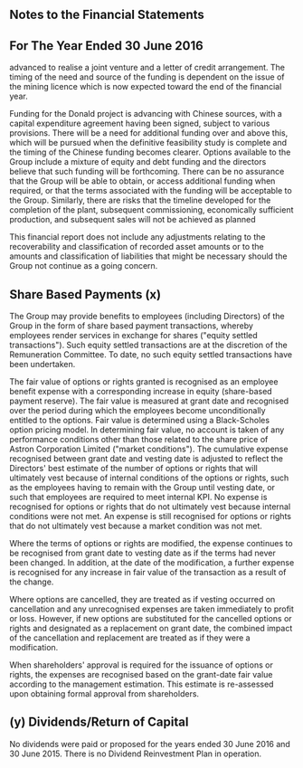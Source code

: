 ## Notes to the Financial Statements

## For The Year Ended 30 June 2016

advanced to realise a joint venture and a letter of credit arrangement. The timing of the need and source of the funding is dependent on the issue of the mining licence which is now expected toward the end of the financial year.

Funding for the Donald project is advancing with Chinese sources, with a capital expenditure agreement having been signed, subject to various provisions. There will be a need for additional funding over and above this, which will be pursued when the definitive feasibility study is complete and the timing of the Chinese funding becomes clearer. Options available to the Group include a mixture of equity and debt funding and the directors believe that such funding will be forthcoming. There can be no assurance that the Group will be able to obtain, or access additional funding when required, or that the terms associated with the funding will be acceptable to the Group. Similarly, there are risks that the timeline developed for the completion of the plant, subsequent commissioning, economically sufficient production, and subsequent sales will not be achieved as planned

This financial report does not include any adjustments relating to the recoverability and classification of recorded asset amounts or to the amounts and classification of liabilities that might be necessary should the Group not continue as a going concern.

## **Share Based Payments** (x)

The Group may provide benefits to employees (including Directors) of the Group in the form of share based payment transactions, whereby employees render services in exchange for shares ("equity settled transactions"). Such equity settled transactions are at the discretion of the Remuneration Committee. To date, no such equity settled transactions have been undertaken.

The fair value of options or rights granted is recognised as an employee benefit expense with a corresponding increase in equity (share-based payment reserve). The fair value is measured at grant date and recognised over the period during which the employees become unconditionally entitled to the options. Fair value is determined using a Black-Scholes option pricing model. In determining fair value, no account is taken of any performance conditions other than those related to the share price of Astron Corporation Limited ("market conditions"). The cumulative expense recognised between grant date and vesting date is adjusted to reflect the Directors' best estimate of the number of options or rights that will ultimately vest because of internal conditions of the options or rights, such as the employees having to remain with the Group until vesting date, or such that employees are required to meet internal KPI. No expense is recognised for options or rights that do not ultimately vest because internal conditions were not met. An expense is still recognised for options or rights that do not ultimately vest because a market condition was not met.

Where the terms of options or rights are modified, the expense continues to be recognised from grant date to vesting date as if the terms had never been changed. In addition, at the date of the modification, a further expense is recognised for any increase in fair value of the transaction as a result of the change.

Where options are cancelled, they are treated as if vesting occurred on cancellation and any unrecognised expenses are taken immediately to profit or loss. However, if new options are substituted for the cancelled options or rights and designated as a replacement on grant date, the combined impact of the cancellation and replacement are treated as if they were a modification.

When shareholders' approval is required for the issuance of options or rights, the expenses are recognised based on the grant-date fair value according to the management estimation. This estimate is re-assessed upon obtaining formal approval from shareholders.

## (y) Dividends/Return of Capital

No dividends were paid or proposed for the years ended 30 June 2016 and 30 June 2015. There is no Dividend Reinvestment Plan in operation.